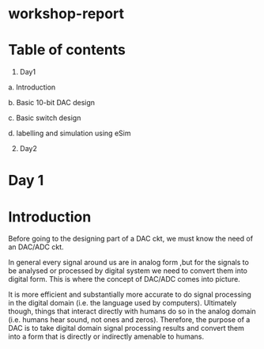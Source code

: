 # workshop-report
# Table of contents
1.	Day1

 a. Introduction
 
 b.  Basic 10-bit DAC design
 
 c. Basic switch design
 
 d. labelling and simulation using eSim
 
2.   Day2

# Day 1

# Introduction

Before going to the designing part of a DAC ckt, we must know the need of an DAC/ADC ckt.

In general every signal around us are in analog form ,but for the signals to be analysed or processed by digital system we need to convert them into digital form. This is where the concept of DAC/ADC comes into picture.

It is more efficient and substantially more accurate to do signal processing in the digital domain (i.e. the language used by computers). Ultimately though, things that interact directly with humans do so in the analog domain (i.e. humans hear sound, not ones and zeros). Therefore, the purpose of a DAC is to take digital domain signal processing results and convert them into a form that is directly or indirectly amenable to humans.






